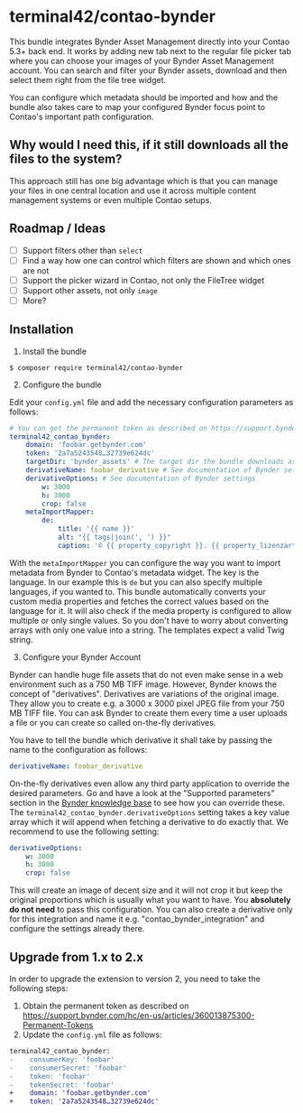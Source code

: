 # terminal42/contao-bynder

This bundle integrates Bynder Asset Management directly into your Contao 5.3+ back end. It works by adding new tab next
to the regular file picker tab where you can choose your images of your Bynder Asset Management account. You can search
and filter your Bynder assets, download and then select them right from the file tree widget.

You can configure which metadata should be imported and how and the bundle also takes care to map your configured 
Bynder focus point to Contao's important path configuration.

## Why would I need this, if it still downloads all the files to the system?

This approach still has one big advantage which is that you can manage your files
in one central location and use it across multiple content management systems or
even multiple Contao setups.

## Roadmap / Ideas

- [ ] Support filters other than `select`
- [ ] Find a way how one can control which filters are shown and which ones are not
- [ ] Support the picker wizard in Contao, not only the FileTree widget
- [ ] Support other assets, not only `image`
- [ ] More?

## Installation

1) Install the bundle

```
$ composer require terminal42/contao-bynder
```

2) Configure the bundle

Edit your `config.yml` file and add the necessary configuration parameters as
follows:

```yaml
# You can get the permanent token as described on https://support.bynder.com/hc/en-us/articles/360013875300-Permanent-Tokens
terminal42_contao_bynder:
    domain: 'foobar.getbynder.com'
    token: '2a7a5243548…32739e624dc'
    targetDir: 'bynder_assets' # The target dir the bundle downloads assets to. Make sure it is RELATIVE to your specified contao.upload_path (In that case it would be default store the images in /files/bynder_assets)
    derivativeName: foobar_derivative # See documentation of Bynder settings
    derivativeOptions: # See documentation of Bynder settings
        w: 3000
        h: 3000
        crop: false
    metaImportMapper:
        de:
            title: '{{ name }}'
            alt: "{{ tags|join(', ') }}"
            caption: '© {{ property_copyright }}. {{ property_lizenzart }}'
```

With the `metaImportMapper` you can configure the way you want to import metadata from Bynder to Contao's metadata widget.
The key is the language. In our example this is `de` but you can also specify multiple languages, if you wanted to.
This bundle automatically converts your custom media properties and fetches the correct values based on the language for it.
It will also check if the media property is configured to allow multiple or only single values. So you don't have to worry
about converting arrays with only one value into a string. The templates expect a valid Twig string.

3) Configure your Bynder Account

Bynder can handle huge file assets that do not even make sense in a web environment
such as a 750 MB TIFF image. However, Bynder knows the concept of "derivatives".
Derivatives are variations of the original image. They allow you to create e.g.
a 3000 x 3000 pixel JPEG file from your 750 MB TIFF file. You can ask Bynder to
create them every time a user uploads a file or you can create so called on-the-fly
derivatives.

You have to tell the bundle which derivative it shall take by passing the name to
the configuration as follows:

```yaml
derivativeName: foobar_derivative
```

On-the-fly derivatives even allow any third party application to override the desired
parameters. Go and have a look at the "Supported parameters" section in the [Bynder
knowledge base][1] to see how you can override these.
The `terminal42_contao_bynder.derivativeOptions` setting takes a key value array
which it will append when fetching a derivative to do exactly that.
We recommend to use the following setting:

```yaml
derivativeOptions: 
    w: 3000
    h: 3000
    crop: false
```

This will create an image of decent size and it will not crop it but keep the original
proportions which is usually what you want to have. You **absolutely do not need**
to pass this configuration. You can also create a derivative only for this integration
and name it e.g. "contao_bynder_integration" and configure the settings already there.



[1]: https://help.bynder.com/Modules/Asset-Bank/Modify-public-derivatives-on-the-fly.htm


## Upgrade from 1.x to 2.x

In order to upgrade the extension to version 2, you need to take the following steps:

1. Obtain the permanent token as described on https://support.bynder.com/hc/en-us/articles/360013875300-Permanent-Tokens
2. Update the `config.yml` file as follows:

```diff
terminal42_contao_bynder:
-    consumerKey: 'foobar'
-    consumerSecret: 'foobar'
-    token: 'foobar'
-    tokenSecret: 'foobar'
+    domain: 'foobar.getbynder.com'
+    token: '2a7a5243548…32739e624dc'
```
